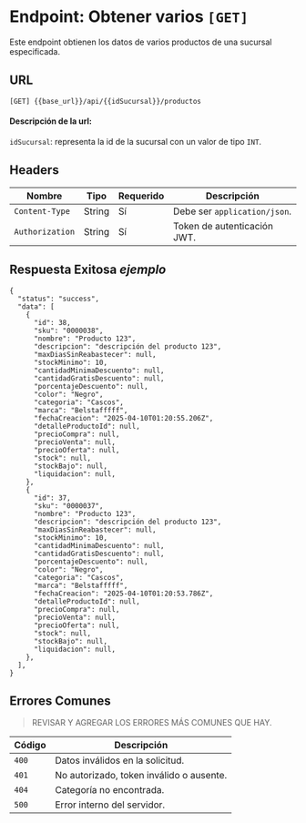 # Endpoint: Obtener varios `[GET]`

Este endpoint obtienen los datos de varios productos de una sucursal especificada.

## URL

`[GET] {{base_url}}/api/{{idSucursal}}/productos`

#### Descripción de la url:

`idSucursal`: representa la id de la sucursal con un valor de tipo `INT`.<br>

## Headers

| Nombre          | Tipo   | Requerido | Descripción                  |
| --------------- | ------ | --------- | ---------------------------- |
| `Content-Type`  | String | Sí        | Debe ser `application/json`. |
| `Authorization` | String | Sí        | Token de autenticación JWT.  |

## Respuesta Exitosa _ejemplo_

```jsonc
{
  "status": "success",
  "data": [
    {
      "id": 38,
      "sku": "0000038",
      "nombre": "Producto 123",
      "descripcion": "descripción del producto 123",
      "maxDiasSinReabastecer": null,
      "stockMinimo": 10,
      "cantidadMinimaDescuento": null,
      "cantidadGratisDescuento": null,
      "porcentajeDescuento": null,
      "color": "Negro",
      "categoria": "Cascos",
      "marca": "Belstafffff",
      "fechaCreacion": "2025-04-10T01:20:55.206Z",
      "detalleProductoId": null,
      "precioCompra": null,
      "precioVenta": null,
      "precioOferta": null,
      "stock": null,
      "stockBajo": null,
      "liquidacion": null,
    },
    {
      "id": 37,
      "sku": "0000037",
      "nombre": "Producto 123",
      "descripcion": "descripción del producto 123",
      "maxDiasSinReabastecer": null,
      "stockMinimo": 10,
      "cantidadMinimaDescuento": null,
      "cantidadGratisDescuento": null,
      "porcentajeDescuento": null,
      "color": "Negro",
      "categoria": "Cascos",
      "marca": "Belstafffff",
      "fechaCreacion": "2025-04-10T01:20:53.786Z",
      "detalleProductoId": null,
      "precioCompra": null,
      "precioVenta": null,
      "precioOferta": null,
      "stock": null,
      "stockBajo": null,
      "liquidacion": null,
    },
  ],
}
```

## Errores Comunes

> REVISAR Y AGREGAR LOS ERRORES MÁS COMUNES QUE HAY.

| Código | Descripción                              |
| ------ | ---------------------------------------- |
| `400`  | Datos inválidos en la solicitud.         |
| `401`  | No autorizado, token inválido o ausente. |
| `404`  | Categoría no encontrada.                 |
| `500`  | Error interno del servidor.              |
